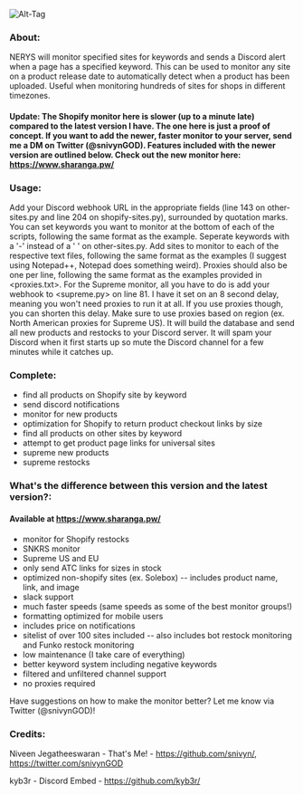 ![Alt-Tag](https://i.imgur.com/V5ERvU4.png)
### About:
NERYS will monitor specified sites for keywords and sends a Discord alert when a page has a specified keyword. This can be used to monitor any site on a product release date to automatically detect when a product has been uploaded. Useful when monitoring hundreds of sites for shops in different timezones.

#### Update: The Shopify monitor here is slower (up to a minute late) compared to the latest version I have. The one here is just a proof of concept. If you want to add the newer, faster monitor to your server, send me a DM on Twitter (@snivynGOD). Features included with the newer version are outlined below. Check out the new monitor here: https://www.sharanga.pw/

### Usage:
Add your Discord webhook URL in the appropriate fields (line 143 on other-sites.py and line 204 on shopify-sites.py), surrounded by quotation marks. You can set keywords you want to monitor at the bottom of each of the scripts, following the same format as the example. Seperate keywords with a '-' instead of a ' ' on other-sites.py. Add sites to monitor to each of the respective text files, following the same format as the examples (I suggest using Notepad++, Notepad does something weird). Proxies should also be one per line, following the same format as the examples provided in <proxies.txt>. For the Supreme monitor, all you have to do is add your webhook to <supreme.py> on line 81. I have it set on an 8 second delay, meaning you won't need proxies to run it at all. If you use proxies though, you can shorten this delay. Make sure to use proxies based on region (ex. North American proxies for Supreme US). It will build the database and send all new products and restocks to your Discord server. It will spam your Discord when it first starts up so mute the Discord channel for a few minutes while it catches up.

### Complete:
- find all products on Shopify site by keyword
- send discord notifications
- monitor for new products
- optimization for Shopify to return product checkout links by size
- find all products on other sites by keyword
- attempt to get product page links for universal sites
- supreme new products
- supreme restocks

### What's the difference between this version and the latest version?:
#### Available at https://www.sharanga.pw/
- monitor for Shopify restocks
- SNKRS monitor
- Supreme US and EU
- only send ATC links for sizes in stock
- optimized non-shopify sites (ex. Solebox)
-- includes product name, link, and image
- slack support
- much faster speeds (same speeds as some of the best monitor groups!)
- formatting optimized for mobile users
- includes price on notifications
- sitelist of over 100 sites included
-- also includes bot restock monitoring and Funko restock monitoring
- low maintenance (I take care of everything)
- better keyword system including negative keywords
- filtered and unfiltered channel support
- no proxies required

Have suggestions on how to make the monitor better? Let me know via Twitter (@snivynGOD)!

### Credits:
Niveen Jegatheeswaran - That's Me! - https://github.com/snivyn/, https://twitter.com/snivynGOD

kyb3r - Discord Embed - https://github.com/kyb3r/
